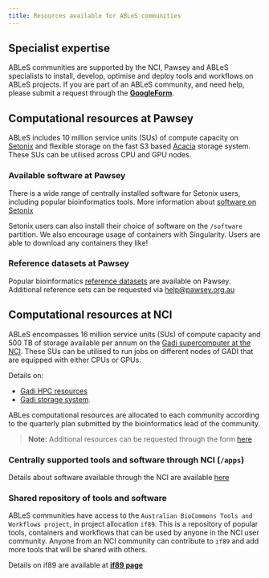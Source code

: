 ```yaml
---
title: Resources available for ABLeS communities
---
```


## Specialist expertise

ABLeS communities are supported by the NCI, Pawsey and ABLeS specialists to install, develop, optimise and deploy tools and workflows on ABLeS projects.
If you are part of an ABLeS community, and need help, please submit a request through the **[GoogleForm](https://docs.google.com/forms/d/e/1FAIpQLSfzHJajEKTnGuYWb1gLRR2nlUExLIRM7qSGy_hhbiCKB3KX2Q/viewform?usp=sf_link)**.

## Computational resources at Pawsey

ABLeS includes 10 million service units (SUs) of compute capacity on [Setonix](https://pawsey.org.au/systems/setonix/) and flexible storage on the fast S3 based [Acacia](https://pawsey.org.au/systems/acacia/) storage system. These SUs can be utilised across CPU and GPU nodes. 

### Available software at Pawsey

There is a wide range of centrally installed software for Setonix users, including popular bioinformatics tools. More information about [software on Setonix](https://support.pawsey.org.au/documentation/display/US/Software+Stack)

Setonix users can also install their choice of software on the `/software` partition. We also encourage usage of containers with Singularity. Users are able to download any containers they like! 

### Reference datasets at Pawsey 
Popular bioinformatics [reference datasets](https://support.pawsey.org.au/documentation/display/US/Life+Science+and+Bioinformatics) are available on Pawsey. Additional reference sets can be requested via help@pawsey.org.au


## Computational resources at NCI

ABLeS encompasses 16 million service units (SUs) of compute capacity and 500 TB of storage available per annum on the [Gadi supercomputer at the NCI](https://nci.org.au/our-systems/hpc-systems). These SUs can be utilised to run jobs on different nodes of GADI that are equipped with either CPUs or GPUs. 

Details on:
- [Gadi HPC resources](https://nci.org.au/our-systems/hpc-systems) 
- [Gadi storage system](https://nci.org.au/our-systems/storage-systems).

ABLes computational resources are allocated to each community according to the quarterly plan submitted by the bioinformatics lead of the community. 

> **Note:** Additional resources can be requested through the form [here](https://docs.google.com/forms/d/e/1FAIpQLSfzHJajEKTnGuYWb1gLRR2nlUExLIRM7qSGy_hhbiCKB3KX2Q/viewform?usp=sf_link)

### Centrally supported tools and software through NCI (`/apps`)

Details about software available through the NCI are available [here](https://opus.nci.org.au/display/Help/5.+Software+Applications)

### Shared repository of tools and software

ABLeS communities have access to the `Australian BioCommons Tools and Workflows project`, in project allocation `if89`.
This is a repository of popular tools, containers and workflows that can be used by 
anyone in the NCI user community.
Anyone from an NCI community can contribute to `if89` and add more tools that will be shared with others.

Details on if89 are available at **[if89 page](/ables/if89/)**
